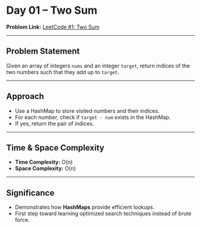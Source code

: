 # Day 01 – Two Sum

**Problem Link:** [LeetCode #1: Two Sum](https://leetcode.com/problems/two-sum/)

---

## Problem Statement
Given an array of integers `nums` and an integer `target`, return indices of the two numbers such that they add up to `target`.

---

## Approach
- Use a HashMap to store visited numbers and their indices.  
- For each number, check if `target - num` exists in the HashMap.  
- If yes, return the pair of indices.  

---

## Time & Space Complexity
- **Time Complexity:** O(n)  
- **Space Complexity:** O(n)  

---

## Significance
- Demonstrates how **HashMaps** provide efficient lookups.  
- First step toward learning optimized search techniques instead of brute force.  
